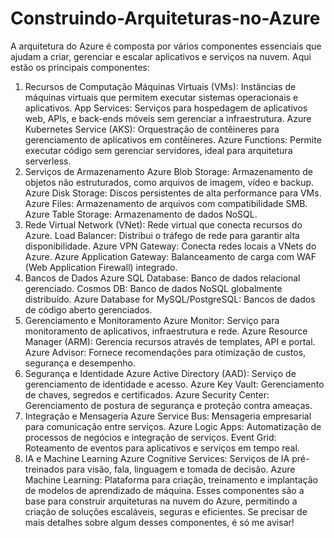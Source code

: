 # Construindo-Arquiteturas-no-Azure

A arquitetura do Azure é composta por vários componentes essenciais que ajudam a criar, gerenciar e escalar aplicativos
e serviços na nuvem. Aqui estão os principais componentes:

1. Recursos de Computação
   Máquinas Virtuais (VMs): Instâncias de máquinas virtuais que permitem executar sistemas operacionais e aplicativos.
   App Services: Serviços para hospedagem de aplicativos web, APIs, e back-ends móveis sem gerenciar a infraestrutura.
   Azure Kubernetes Service (AKS): Orquestração de contêineres para gerenciamento de aplicativos em contêineres.
   Azure Functions: Permite executar código sem gerenciar servidores, ideal para arquitetura serverless.
2. Serviços de Armazenamento
   Azure Blob Storage: Armazenamento de objetos não estruturados, como arquivos de imagem, vídeo e backup.
   Azure Disk Storage: Discos persistentes de alta performance para VMs.
   Azure Files: Armazenamento de arquivos com compatibilidade SMB.
   Azure Table Storage: Armazenamento de dados NoSQL.
3. Rede
   Virtual Network (VNet): Rede virtual que conecta recursos do Azure.
   Load Balancer: Distribui o tráfego de rede para garantir alta disponibilidade.
   Azure VPN Gateway: Conecta redes locais a VNets do Azure.
   Azure Application Gateway: Balanceamento de carga com WAF (Web Application Firewall) integrado.
4. Bancos de Dados
   Azure SQL Database: Banco de dados relacional gerenciado.
   Cosmos DB: Banco de dados NoSQL globalmente distribuído.
   Azure Database for MySQL/PostgreSQL: Bancos de dados de código aberto gerenciados.
5. Gerenciamento e Monitoramento
   Azure Monitor: Serviço para monitoramento de aplicativos, infraestrutura e rede.
   Azure Resource Manager (ARM): Gerencia recursos através de templates, API e portal.
   Azure Advisor: Fornece recomendações para otimização de custos, segurança e desempenho.
6. Segurança e Identidade
   Azure Active Directory (AAD): Serviço de gerenciamento de identidade e acesso.
   Azure Key Vault: Gerenciamento de chaves, segredos e certificados.
   Azure Security Center: Gerenciamento de postura de segurança e proteção contra ameaças.
7. Integração e Mensageria
   Azure Service Bus: Mensageria empresarial para comunicação entre serviços.
   Azure Logic Apps: Automatização de processos de negócios e integração de serviços.
   Event Grid: Roteamento de eventos para aplicativos e serviços em tempo real.
8. IA e Machine Learning
   Azure Cognitive Services: Serviços de IA pré-treinados para visão, fala, linguagem e tomada de decisão.
   Azure Machine Learning: Plataforma para criação, treinamento e implantação de modelos de aprendizado de máquina.
   Esses componentes são a base para construir arquiteturas na nuvem do Azure, permitindo a criação de soluções
   escaláveis, seguras e eficientes. Se precisar de mais detalhes sobre algum desses componentes, é só me avisar!








